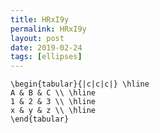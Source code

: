 ```yaml
---
title: HRxI9y
permalink: HRxI9y
layout: post
date: 2019-02-24
tags: [ellipses]
---
```


```latex\renewcommand{\arraystretch}{1.8}
\begin{tabular}{|c|c|c|} \hline
A & B & C \\ \hline
1 & 2 & 3 \\ \hline
x & y & z \\ \hline
\end{tabular}
```